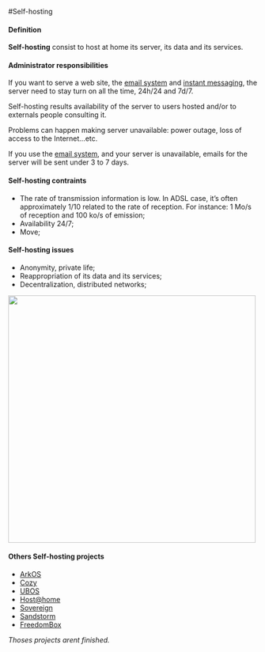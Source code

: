 #Self-hosting

#### Definition
**Self-hosting** consist to host at home its server, its data and its services.

#### Administrator responsibilities
If you want to serve a web site, the [email system](email_en) and [instant messaging](XMPP_en), the server need to stay turn on all the time, 24h/24 and 7d/7.

Self-hosting results availability of the server to users hosted and/or to externals people consulting it.

Problems can happen making server unavailable: power outage, loss of access to the Internet…etc.

If you use the [email system](email_en), and your server is unavailable, emails for the server will be sent under 3 to 7 days.

#### Self-hosting contraints
* The rate of transmission information is low. In ADSL case, it’s often approximately 1/10 related to the rate of reception. For instance: 1 Mo/s of reception and 100 ko/s of emission;
* Availability 24/7;
* Move;

#### Self-hosting issues
* Anonymity, private life;
* Reappropriation of its data and its services;
* Decentralization, distributed networks;

<img src="https://yunohost.org/images/networks.png" width=500>

#### Others Self-hosting projects
* [ArkOS](http://arkos.io/)
* [Cozy](http://cozy.io/)
* [UBOS](http://ubos.net/)
* [Host@home](http://yeuxdelibad.net/Programmation/Hostathome.html)
* [Sovereign](https://github.com/al3x/sovereign)
* [Sandstorm](https://sandstorm.io/)
* [FreedomBox](https://fr.wikipedia.org/wiki/FreedomBox)

*Thoses projects arent finished.*
